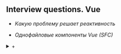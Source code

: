 ## Interview questions. Vue

- *Какую проблему решает реактивность*

- *Однофайловые компоненты Vue (SFC)*
<details>
<summary markdown="span">+</summary>
  Однофайловые компоненты Vue (также известные как `*.vue` files) — это формат файла, который позволяет нам инкапсулировать шаблон, логику **и** стиль компонента Vue в одном файле.
  Это позволяет проще реиспользовать и поддерживать компонент.
  в сочетании с BEM становится максимально изолируем, так как префиксы BEM не позволят влиять на него извне.
  Он состоит из одного блока `<script>`, необязательных блоков `<template>` и `<style>`.

  -----
  Однофайловый компонент - это формат, который позволяет собрать в одном файле шаблон, логику и стиль компонента.
  SFC позволяет работать с изолированным контекстом, т.к. все нужные зависимости находятся в одном файле
  Используя script setup получается более лаконичный код с меньшим количеством boilerplate при работе с Vue Composition API
  SFC хорошо сочетаются с БЭМ, при этом БЭМ блок становится компонентом.
  Чтобы CSS применялся только к текущему компоненту, Vue также предлагает т.н. локальные стили, но БЭМ удобнее
</details>

- *`script setup`*
<details>
<summary markdown="span">+</summary>
  `script setup` — это синтаксический сахар во время компиляции для использования Composition API внутри однофайловых компонентов (SFC).
  Это рекомендуемый синтаксис, если вы используете как SFC, так и Composition API.
</details>

<details>
<summary markdown="span">+</summary>


</details>
